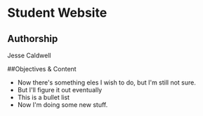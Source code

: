 # Student Website

## Authorship

Jesse Caldwell

##Objectives & Content
* Now there's something eles I wish to do, but I'm still not sure.
* But I'll figure it out eventually
* This is a bullet list
* Now I'm doing some new stuff.
